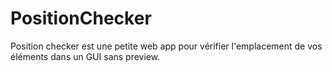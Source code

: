 # PositionChecker
Position checker est une petite web app pour vérifier l'emplacement de vos éléments dans un GUI sans preview.

